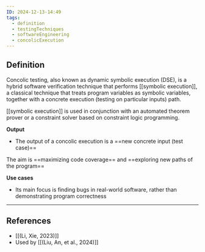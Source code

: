 ```yaml
---
ID: 2024-12-13-14:49
tags:
  - definition
  - testingTechniques
  - softwareEngineering
  - concolicExecution
---
```

## Definition

Concolic testing, also known as dynamic symbolic execution (DSE), is a hybrid software verification technique that performs [[symbolic execution]], a classical technique that treats program variables as symbolic variables, together with a concrete execution (testing on particular inputs) path. 

[[symbolic execution]] is used in conjunction with an automated theorem prover or a constraint solver based on constraint logic programming.

**Output**
- The output of a concolic execution is a ==new concrete input (test case)==

The aim is ==maximizing code coverage== and ==exploring new paths of the program==


**Use cases**
- Its main focus is finding bugs in real-world software, rather than demonstrating program correctness

---
## References
- [[(Li, Xie, 2023)]]
- Used by [[(Liu, An, et al., 2024)]] 